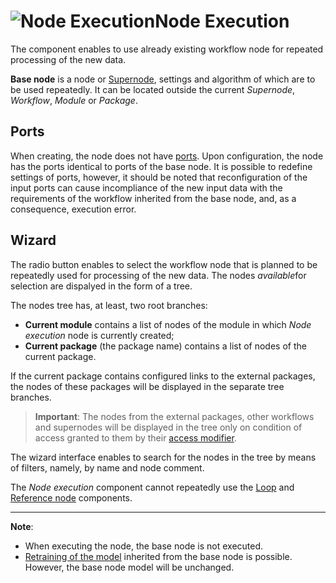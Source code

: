 # ![Node Execution](../../images/icons/components/script-deductor_default.svg)Node Execution

The component enables to use already existing workflow node for repeated processing of the new data.

**Base node** is a node or [Supernode](./submodel.md), settings and algorithm of which are to be used repeatedly. It can be located outside the current *Supernode*, *Workflow*, *Module* or *Package*.

## Ports

When creating, the node does not have [ports](../../scenario/ports/README.md). Upon configuration, the node has the ports identical to ports of the base node. It is possible to redefine settings of ports, however, it should be noted that reconfiguration of the input ports can cause incompliance of the new input data with the requirements of the workflow inherited from the base node, and, as a consequence, execution error.

## Wizard

The radio button enables to select the workflow node that is planned to be repeatedly used for processing of the new data. The nodes *available*for selection are dispalyed in the form of a tree.

The nodes tree has, at least, two root branches:

* **Current module** contains a list of nodes of the module in which *Node execution* node is currently created;
* **Current package** (the package name) contains a list of nodes of the current package.

If the current package contains configured links to the external packages, the nodes of these packages will be displayed in the separate tree branches.

> **Important**: The nodes from the external packages, other workflows and supernodes will be displayed in the tree only on condition of access granted to them by their [access modifier](../../scenario/access-modifier.md).

The wizard interface enables to search for the nodes in the tree by means of filters, namely, by name and node comment.

The *Node execution* component cannot repeatedly use the [Loop](./cycle.md) and [Reference node](./unit-link.md) components.

-----

**Note**:

* When executing the node, the base node is not executed.
* [Retraining of the model](../../scenario/training-processors.md) inherited from the base node is possible. However, the base node model will be unchanged.
